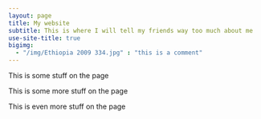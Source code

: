 ```yaml
---
layout: page
title: My website
subtitle: This is where I will tell my friends way too much about me
use-site-title: true
bigimg: 
  - "/img/Ethiopia 2009 334.jpg" : "this is a comment"
---
```


This is some stuff on the page

This is some more stuff on the page

This is even more stuff on the page
